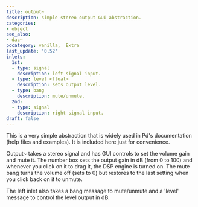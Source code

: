 ```yaml
---
title: output~
description: simple stereo output GUI abstraction.
categories:
- object
see_also:
- dac~
pdcategory: vanilla,  Extra
last_update: '0.52'
inlets:
  1st:
  - type: signal
    description: left signal input.
  - type: level <float> 
    description: sets output level.
  - type: bang
    description: mute/unmute.
  2nd:
  - type: signal
    description: right signal input.
draft: false
---
```

This is a very simple abstraction that is widely used in Pd's documentation (help files and examples). It is included here just for convenience.

Output~ takes a stereo signal and has GUI controls to set the volume gain and mute it. The number box sets the output gain in dB (from 0 to 100) and whenever you click on it to drag it, the DSP engine is turned on. The mute bang turns the volume off (sets to 0) but restores to the last setting when you click back on it to unmute.

The left inlet also takes a bang message to mute/unmute and a 'level' message to control the level output in dB.
